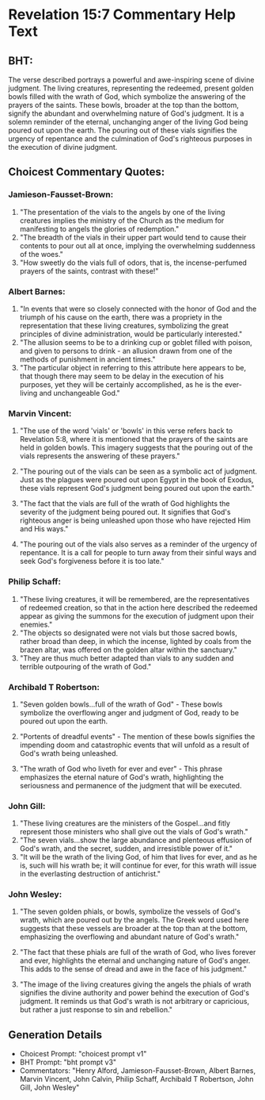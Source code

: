 # Revelation 15:7 Commentary Help Text

## BHT:
The verse described portrays a powerful and awe-inspiring scene of divine judgment. The living creatures, representing the redeemed, present golden bowls filled with the wrath of God, which symbolize the answering of the prayers of the saints. These bowls, broader at the top than the bottom, signify the abundant and overwhelming nature of God's judgment. It is a solemn reminder of the eternal, unchanging anger of the living God being poured out upon the earth. The pouring out of these vials signifies the urgency of repentance and the culmination of God's righteous purposes in the execution of divine judgment.

## Choicest Commentary Quotes:
### Jamieson-Fausset-Brown:
1. "The presentation of the vials to the angels by one of the living creatures implies the ministry of the Church as the medium for manifesting to angels the glories of redemption."
2. "The breadth of the vials in their upper part would tend to cause their contents to pour out all at once, implying the overwhelming suddenness of the woes."
3. "How sweetly do the vials full of odors, that is, the incense-perfumed prayers of the saints, contrast with these!"

### Albert Barnes:
1. "In events that were so closely connected with the honor of God and the triumph of his cause on the earth, there was a propriety in the representation that these living creatures, symbolizing the great principles of divine administration, would be particularly interested."
2. "The allusion seems to be to a drinking cup or goblet filled with poison, and given to persons to drink - an allusion drawn from one of the methods of punishment in ancient times."
3. "The particular object in referring to this attribute here appears to be, that though there may seem to be delay in the execution of his purposes, yet they will be certainly accomplished, as he is the ever-living and unchangeable God."

### Marvin Vincent:
1. "The use of the word 'vials' or 'bowls' in this verse refers back to Revelation 5:8, where it is mentioned that the prayers of the saints are held in golden bowls. This imagery suggests that the pouring out of the vials represents the answering of these prayers."

2. "The pouring out of the vials can be seen as a symbolic act of judgment. Just as the plagues were poured out upon Egypt in the book of Exodus, these vials represent God's judgment being poured out upon the earth."

3. "The fact that the vials are full of the wrath of God highlights the severity of the judgment being poured out. It signifies that God's righteous anger is being unleashed upon those who have rejected Him and His ways."

4. "The pouring out of the vials also serves as a reminder of the urgency of repentance. It is a call for people to turn away from their sinful ways and seek God's forgiveness before it is too late."

### Philip Schaff:
1. "These living creatures, it will be remembered, are the representatives of redeemed creation, so that in the action here described the redeemed appear as giving the summons for the execution of judgment upon their enemies."
2. "The objects so designated were not vials but those sacred bowls, rather broad than deep, in which the incense, lighted by coals from the brazen altar, was offered on the golden altar within the sanctuary."
3. "They are thus much better adapted than vials to any sudden and terrible outpouring of the wrath of God."

### Archibald T Robertson:
1. "Seven golden bowls...full of the wrath of God" - These bowls symbolize the overflowing anger and judgment of God, ready to be poured out upon the earth. 

2. "Portents of dreadful events" - The mention of these bowls signifies the impending doom and catastrophic events that will unfold as a result of God's wrath being unleashed. 

3. "The wrath of God who liveth for ever and ever" - This phrase emphasizes the eternal nature of God's wrath, highlighting the seriousness and permanence of the judgment that will be executed.

### John Gill:
1. "These living creatures are the ministers of the Gospel...and fitly represent those ministers who shall give out the vials of God's wrath." 
2. "The seven vials...show the large abundance and plenteous effusion of God's wrath, and the secret, sudden, and irresistible power of it." 
3. "It will be the wrath of the living God, of him that lives for ever, and as he is, such will his wrath be; it will continue for ever, for this wrath will issue in the everlasting destruction of antichrist."

### John Wesley:
1. "The seven golden phials, or bowls, symbolize the vessels of God's wrath, which are poured out by the angels. The Greek word used here suggests that these vessels are broader at the top than at the bottom, emphasizing the overflowing and abundant nature of God's wrath." 

2. "The fact that these phials are full of the wrath of God, who lives forever and ever, highlights the eternal and unchanging nature of God's anger. This adds to the sense of dread and awe in the face of his judgment." 

3. "The image of the living creatures giving the angels the phials of wrath signifies the divine authority and power behind the execution of God's judgment. It reminds us that God's wrath is not arbitrary or capricious, but rather a just response to sin and rebellion."


## Generation Details
- Choicest Prompt: "choicest prompt v1"
- BHT Prompt: "bht prompt v3"
- Commentators: "Henry Alford, Jamieson-Fausset-Brown, Albert Barnes, Marvin Vincent, John Calvin, Philip Schaff, Archibald T Robertson, John Gill, John Wesley"
